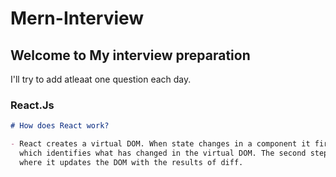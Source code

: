 # Mern-Interview

## Welcome to My interview preparation

<!-- You can use the [editor on GitHub](https://github.com/ChikoDish/Mern-Interview/edit/gh-pages/index.md) to maintain and preview the content for your website in Markdown files.

Whenever you commit to this repository, GitHub Pages will run [Jekyll](https://jekyllrb.com/) to rebuild the pages in your site, from the content in your Markdown files. -->

I'll try to add atleaat one question each day.

### React.Js

<!--
```markdown
Syntax highlighted code block

# Header 1

## Header 2

### Header 3

- Bulleted
- List

1. Numbered
2. List

**Bold** and _Italic_ and `Code` text

[Link](url) and ![Image](src)
``` -->

```markdown
# How does React work?

- React creates a virtual DOM. When state changes in a component it firstly runs a "diffing" algorithm,
  which identifies what has changed in the virtual DOM. The second step is reconciliation,
  where it updates the DOM with the results of diff.
```
